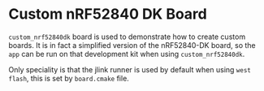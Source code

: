 # Custom nRF52840 DK Board

`custom_nrf52840dk` board is used to demonstrate how to create custom boards. It is in fact a
simplified version of the nRF52840-DK board, so the `app` can be run on that development kit when
using `custom_nrf52840dk`.

Only speciality is that the jlink runner is used by default when using `west flash`, this is set by
`board.cmake` file.
